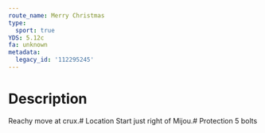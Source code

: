 ```yaml
---
route_name: Merry Christmas
type:
  sport: true
YDS: 5.12c
fa: unknown
metadata:
  legacy_id: '112295245'
---
```

# Description
Reachy move at crux.# Location
Start just right of Mijou.# Protection
5 bolts